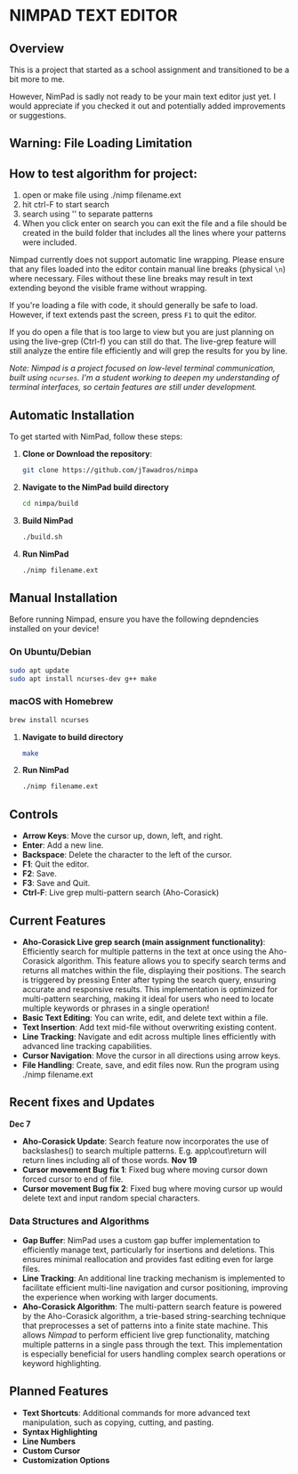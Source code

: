 # NIMPAD TEXT EDITOR

## Overview
This is a project that started as a school assignment and transitioned to be a bit more to me.

However, NimPad is sadly not ready to be your main text editor just yet. I would appreciate if you checked it out and potentially added improvements or suggestions.

## Warning: File Loading Limitation


## How to test algorithm for project:
1. open or make file using ./nimp filename.ext
2. hit ctrl-F to start search
3. search using '\' to separate patterns
4. When you click enter on search you can exit the file and a file should be created in the build folder that includes all the lines where your patterns were included.

Nimpad currently does not support automatic line wrapping. Please ensure that any files loaded into the editor contain manual line breaks (physical `\n`) where necessary. Files without these line breaks may result in text extending beyond the visible frame without wrapping.

If you're loading a file with code, it should generally be safe to load. However, if text extends past the screen, press `F1` to quit the editor.

If you do open a file that is too large to view but you are just planning on using the live-grep (Ctrl-f) you can still do that. The live-grep feature will still analyze the entire file efficiently and will grep the results for you by line. 

*Note: Nimpad is a project focused on low-level terminal communication, built using `ncurses`. I'm a student working to deepen my understanding of terminal interfaces, so certain features are still under development.*

## Automatic Installation
To get started with NimPad, follow these steps:

1. **Clone  or Download the repository**:
   ```bash
   git clone https://github.com/jTawadros/nimpa
   ```
2. **Navigate to the NimPad build directory**
   ```bash
   cd nimpa/build
   ```
3. **Build NimPad**
   ```bash
   ./build.sh
   ```
4. **Run NimPad**
   ```bash
   ./nimp filename.ext
   ```
## Manual Installation
Before running Nimpad, ensure you have the following depndencies installed on your device!

### On Ubuntu/Debian
```bash
sudo apt update
sudo apt install ncurses-dev g++ make
```

### macOS with Homebrew
```bash
brew install ncurses
```

1. **Navigate to build directory**
    ```bash
    make
    ```
2. **Run NimPad**
    ```bash
   ./nimp filename.ext
    ```
## Controls
- **Arrow Keys**: Move the cursor up, down, left, and right.
- **Enter**: Add a new line.
- **Backspace**: Delete the character to the left of the cursor.
- **F1**: Quit the editor.
- **F2**: Save.
- **F3**: Save and Quit.
- **Ctrl-F**: Live grep multi-pattern search (Aho-Corasick)

## Current Features
- **Aho-Corasick Live grep search (main assignment functionality)**: Efficiently search for multiple patterns in the text at once using the Aho-Corasick algorithm. This feature allows you to specify search terms and returns all matches within the file, displaying their positions. The search is triggered by pressing Enter after typing the search query, ensuring accurate and responsive results. This implementation is optimized for multi-pattern searching, making it ideal for users who need to locate multiple keywords or phrases in a single operation!  
- **Basic Text Editing**: You can write, edit, and delete text within a file.
- **Text Insertion**: Add text mid-file without overwriting existing content.
- **Line Tracking**: Navigate and edit across multiple lines efficiently with advanced line tracking capabilities.
- **Cursor Navigation**: Move the cursor in all directions using arrow keys.
- **File Handling**: Create, save, and edit files now. Run the program using ./nimp filename.ext


## Recent fixes and Updates
**Dec 7**
- **Aho-Corasick Update**: Search feature now incorporates the use of backslashes(\) to search multiple patterns. E.g. app\cout\return will return lines including all of those words.
**Nov 19**
- **Cursor movement Bug fix 1**: Fixed bug where moving cursor down forced cursor to end of file. 
- **Cursor movement Bug fix 2**: Fixed bug where moving cursor up would delete text and input random special characters.

### Data Structures and Algorithms
- **Gap Buffer**: NimPad uses a custom gap buffer implementation to efficiently manage text, particularly for insertions and deletions. This ensures minimal reallocation and provides fast editing even for large files.
- **Line Tracking**: An additional line tracking mechanism is implemented to facilitate efficient multi-line navigation and cursor positioning, improving the experience when working with larger documents.
- **Aho-Corasick Algorithm**: The multi-pattern search feature is powered by the Aho-Corasick algorithm, a trie-based string-searching technique that preprocesses a set of patterns into a finite state machine. This allows *Nimpad* to perform efficient live grep functionality, matching multiple patterns in a single pass through the text. This implementation is especially beneficial for users handling complex search operations or keyword highlighting.


## Planned Features
- **Text Shortcuts**: Additional commands for more advanced text manipulation, such as copying, cutting, and pasting.
- **Syntax Highlighting**
- **Line Numbers**
- **Custom Cursor**
- **Customization Options**







